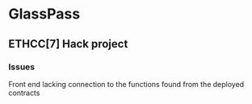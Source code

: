 # GlassPass
## ETHCC[7] Hack project


### Issues 
Front end lacking connection to the functions found from the deployed contracts

